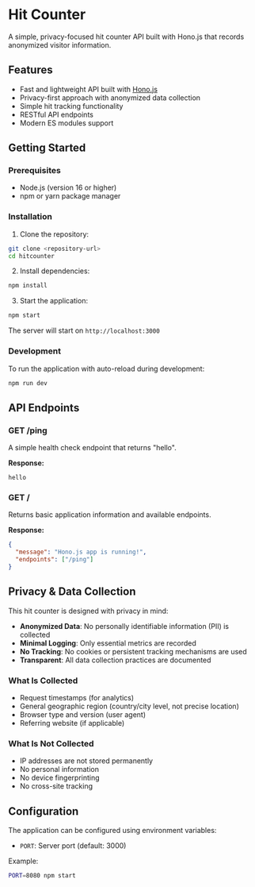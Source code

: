 # Hit Counter

A simple, privacy-focused hit counter API built with Hono.js that records anonymized visitor information.

## Features

- Fast and lightweight API built with [Hono.js](https://hono.dev/)
- Privacy-first approach with anonymized data collection
- Simple hit tracking functionality
- RESTful API endpoints
- Modern ES modules support

## Getting Started

### Prerequisites

- Node.js (version 16 or higher)
- npm or yarn package manager

### Installation

1. Clone the repository:
```bash
git clone <repository-url>
cd hitcounter
```

2. Install dependencies:
```bash
npm install
```

3. Start the application:
```bash
npm start
```

The server will start on `http://localhost:3000`

### Development

To run the application with auto-reload during development:
```bash
npm run dev
```

## API Endpoints

### GET /ping
A simple health check endpoint that returns "hello".

**Response:**
```
hello
```

### GET /
Returns basic application information and available endpoints.

**Response:**
```json
{
  "message": "Hono.js app is running!",
  "endpoints": ["/ping"]
}
```

## Privacy & Data Collection

This hit counter is designed with privacy in mind:

- **Anonymized Data**: No personally identifiable information (PII) is collected
- **Minimal Logging**: Only essential metrics are recorded
- **No Tracking**: No cookies or persistent tracking mechanisms are used
- **Transparent**: All data collection practices are documented

### What Is Collected

- Request timestamps (for analytics)
- General geographic region (country/city level, not precise location)
- Browser type and version (user agent)
- Referring website (if applicable)

### What Is Not Collected

- IP addresses are not stored permanently
- No personal information
- No device fingerprinting
- No cross-site tracking

## Configuration

The application can be configured using environment variables:

- `PORT`: Server port (default: 3000)

Example:
```bash
PORT=8080 npm start
```